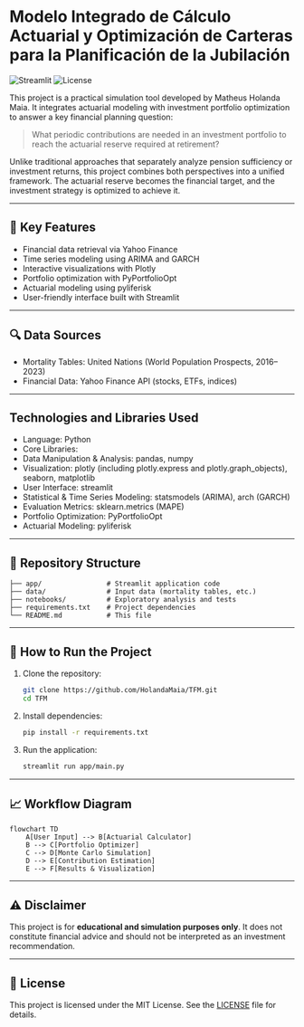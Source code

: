 
# Modelo Integrado de Cálculo Actuarial y Optimización de Carteras para la Planificación de la Jubilación

![Streamlit](https://img.shields.io/badge/Streamlit-App-orange)
![License](https://img.shields.io/badge/License-MIT-green)

This project is a practical simulation tool developed by Matheus Holanda Maia. It integrates actuarial modeling with investment portfolio optimization to answer a key financial planning question:

> What periodic contributions are needed in an investment portfolio to reach the actuarial reserve required at retirement?

Unlike traditional approaches that separately analyze pension sufficiency or investment returns, this project combines both perspectives into a unified framework. The actuarial reserve becomes the financial target, and the investment strategy is optimized to achieve it.

---

## 🎯 Key Features


- Financial data retrieval via Yahoo Finance
- Time series modeling using ARIMA and GARCH
- Interactive visualizations with Plotly
- Portfolio optimization with PyPortfolioOpt
- Actuarial modeling using pyliferisk
- User-friendly interface built with Streamlit

---

## 🔍 Data Sources

- Mortality Tables: United Nations (World Population Prospects, 2016–2023)
- Financial Data: Yahoo Finance API (stocks, ETFs, indices)
---

## Technologies and Libraries Used

- Language: Python
- Core Libraries:
- Data Manipulation & Analysis: pandas, numpy
- Visualization: plotly (including plotly.express and plotly.graph_objects), seaborn, matplotlib
- User Interface: streamlit
- Statistical & Time Series Modeling: statsmodels (ARIMA), arch (GARCH)
- Evaluation Metrics: sklearn.metrics (MAPE)
- Portfolio Optimization: PyPortfolioOpt
- Actuarial Modeling: pyliferisk

---

## 📂 Repository Structure

```
├── app/                # Streamlit application code
├── data/               # Input data (mortality tables, etc.)
├── notebooks/          # Exploratory analysis and tests
├── requirements.txt    # Project dependencies
└── README.md           # This file
```

---

## 🚀 How to Run the Project

1. Clone the repository:
   ```bash
   git clone https://github.com/HolandaMaia/TFM.git
   cd TFM
   ```
2. Install dependencies:
   ```bash
   pip install -r requirements.txt
   ```
3. Run the application:
   ```bash
   streamlit run app/main.py
   ```

---

## 📈 Workflow Diagram

```mermaid
flowchart TD
    A[User Input] --> B[Actuarial Calculator]
    B --> C[Portfolio Optimizer]
    C --> D[Monte Carlo Simulation]
    D --> E[Contribution Estimation]
    E --> F[Results & Visualization]
```

---

## ⚠️ Disclaimer

This project is for **educational and simulation purposes only**. It does not constitute financial advice and should not be interpreted as an investment recommendation.

---

## 📜 License

This project is licensed under the MIT License. See the [LICENSE](LICENSE) file for details.
